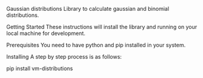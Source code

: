 Gaussian distributions
Library to calculate gaussian and binomial distributions.

Getting Started
These instructions will install the library and running on your local machine for development.

Prerequisites
You need to have python and pip installed in your system.

Installing
A step by step process is as follows:

pip install vm-distributions